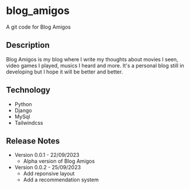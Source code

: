 # blog_amigos
A git code for Blog Amigos

## Description
Blog Amigos is my blog where I write my thoughts about movies I seen, video games I played, musics I heard and more. It's a personal blog still in developing but I hope it will be better and better.

## Technology
- Python
- Django
- MySql
- Tailwindcss
## Release Notes
- Version 0.0.1 - 22/09/2023
  + Alpha version of Blog Amigos
- Version 0.0.2 - 25/09/2023
  + Add reponsive layout
  + Add a recommendation system
